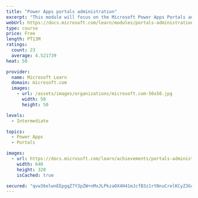 ```yaml
---
title: "Power Apps portals administration"
excerpt: "This module will focus on the Microsoft Power Apps Portals administration and using the Power Apps admin center. Additional actions and features are available that you can use to enhance portal functionality."
webUrl: https://docs.microsoft.com/learn/modules/portals-administration/
type: course
price: Free
length: PT13M
ratings:
  count: 23
  average: 4.521739
heat: 50

provider:
  name: Microsoft Learn
  domain: microsoft.com
  images:
    - url: /assets/images/organizations/microsoft.com-50x50.jpg
      width: 50
      height: 50

levels:
  - Intermediate

topics:
  - Power Apps
  - Portals

images:
  - url: https://docs.microsoft.com/learn/achievements/portals-administration-social.png
    width: 640
    height: 320
    isCached: true

secured: "qvw36elwnEEpgqZ7Y3pZW+nMxJLPkza0X4H41mJcfB3z1rtNnuCrelKCyZ3Gc6kTy/2vF0/O9BYIokfEC1Vnd7p08SY+4JJGeZdzeFQibkq/luoGNTW+hkEWXWY4PBsPvB6HcQL3zFSVOUEURg/gRTHvUhpp+UXwUOFtkJfkvqS+qUV/lK1nOZDC/9IrrPYsGJj9nZsH9qjMOVHLQwa89whce/ZaVt8aRiUrxpqGOB+FBWr5lYSjHubG6CA5BgsNWpQbuNQpVPxyIgwQ44c+EPpCal+lDd0kKnaZMs5Tv449uLAbQDrgEzzaHszqkadwyQRt4H83p4AIWLuiGPzy+uDtf36w5okOyhFewwmWndJcx6QvHYD7H27poZNr9X7riVNUIeY61mOhjZQFXPEEv+pgqfMsRU7yTCN8pasa7to=;XDF/SMNTjAzhxSRGP3AsqA=="
---
```


